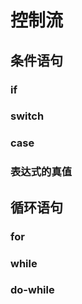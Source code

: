 # 控制流

## 条件语句

### if

### switch

### case

### 表达式的真值

## 循环语句

### for 

### while

### do-while
